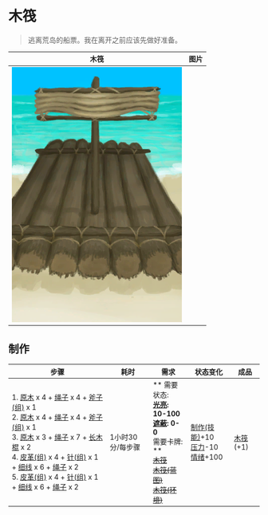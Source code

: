 # 木筏  
> 逃离荒岛的船票。我在离开之前应该先做好准备。  
  
  木筏  |   图片   
 ----  |  ----:   
   |  ![](Sprite/Raft.png)   
  
## 制作  
步骤  |  耗时  |  需求  |  状态变化  |  成品  
----  |  ----  |  ----  |  ----  |  ----  
1. [原木](Log.md) x 4 + [绳子](Rope.md) x 4 + [斧子(组)](GpTag_Axe.md) x 1<br>2. [原木](Log.md) x 4 + [绳子](Rope.md) x 4 + [斧子(组)](GpTag_Axe.md) x 1<br>3. [原木](Log.md) x 3 + [绳子](Rope.md) x 7 + [长木棍](StickLong.md) x 2<br>4. [皮革(组)](GpTag_Leather.md) x 4 + [针(组)](GpTag_Needle.md) x 1 + [细线](CordFiber.md) x 6 + [绳子](Rope.md) x 2<br>5. [皮革(组)](GpTag_Leather.md) x 4 + [针(组)](GpTag_Needle.md) x 1 + [细线](CordFiber.md) x 6 + [绳子](Rope.md) x 2  |  1小时30分/每步骤  |  ** 需要状态: **<br>[光亮](Light.md): 10-100<br>[遮蔽](Sheltered.md): 0-0<br>** 需要卡牌: **<br>~~[木筏](RaftEntrance.md)~~<br>~~[木筏(蓝图)](Bp_Raft.md)~~<br>~~[木筏(环境)](Env_Raft.md)~~  |  [制作(技能)](Skill_Crafting.md)+10<br>[压力](Stress.md)-10<br>[情绪](Morale.md)+100  |  [木筏](RaftEntrance.md)(+1)  
